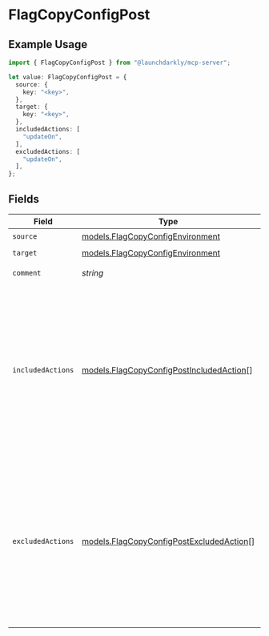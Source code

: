 # FlagCopyConfigPost

## Example Usage

```typescript
import { FlagCopyConfigPost } from "@launchdarkly/mcp-server";

let value: FlagCopyConfigPost = {
  source: {
    key: "<key>",
  },
  target: {
    key: "<key>",
  },
  includedActions: [
    "updateOn",
  ],
  excludedActions: [
    "updateOn",
  ],
};
```

## Fields

| Field                                                                                                                                                                                                                                                                  | Type                                                                                                                                                                                                                                                                   | Required                                                                                                                                                                                                                                                               | Description                                                                                                                                                                                                                                                            | Example                                                                                                                                                                                                                                                                |
| ---------------------------------------------------------------------------------------------------------------------------------------------------------------------------------------------------------------------------------------------------------------------- | ---------------------------------------------------------------------------------------------------------------------------------------------------------------------------------------------------------------------------------------------------------------------- | ---------------------------------------------------------------------------------------------------------------------------------------------------------------------------------------------------------------------------------------------------------------------- | ---------------------------------------------------------------------------------------------------------------------------------------------------------------------------------------------------------------------------------------------------------------------- | ---------------------------------------------------------------------------------------------------------------------------------------------------------------------------------------------------------------------------------------------------------------------- |
| `source`                                                                                                                                                                                                                                                               | [models.FlagCopyConfigEnvironment](../models/flagcopyconfigenvironment.md)                                                                                                                                                                                             | :heavy_check_mark:                                                                                                                                                                                                                                                     | N/A                                                                                                                                                                                                                                                                    |                                                                                                                                                                                                                                                                        |
| `target`                                                                                                                                                                                                                                                               | [models.FlagCopyConfigEnvironment](../models/flagcopyconfigenvironment.md)                                                                                                                                                                                             | :heavy_check_mark:                                                                                                                                                                                                                                                     | N/A                                                                                                                                                                                                                                                                    |                                                                                                                                                                                                                                                                        |
| `comment`                                                                                                                                                                                                                                                              | *string*                                                                                                                                                                                                                                                               | :heavy_minus_sign:                                                                                                                                                                                                                                                     | Optional comment                                                                                                                                                                                                                                                       |                                                                                                                                                                                                                                                                        |
| `includedActions`                                                                                                                                                                                                                                                      | [models.FlagCopyConfigPostIncludedAction](../models/flagcopyconfigpostincludedaction.md)[]                                                                                                                                                                             | :heavy_minus_sign:                                                                                                                                                                                                                                                     | Optional list of the flag changes to copy from the source environment to the target environment. You may include either <code>includedActions</code> or <code>excludedActions</code>, but not both. If you include neither, then all flag changes will be copied.      | [<br/>"updateOn"<br/>]                                                                                                                                                                                                                                                 |
| `excludedActions`                                                                                                                                                                                                                                                      | [models.FlagCopyConfigPostExcludedAction](../models/flagcopyconfigpostexcludedaction.md)[]                                                                                                                                                                             | :heavy_minus_sign:                                                                                                                                                                                                                                                     | Optional list of the flag changes NOT to copy from the source environment to the target environment. You may include either  <code>includedActions</code> or <code>excludedActions</code>, but not both. If you include neither, then all flag changes will be copied. | [<br/>"updateOn"<br/>]                                                                                                                                                                                                                                                 |